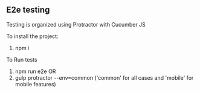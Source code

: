 E2e testing
---------------
<p>Testing is organized using Protractor with Cucumber JS</p>
<p>To install the project:</p>

1. npm i

To Run tests
1. npm run e2e OR
2. gulp protractor --env=common ('common' for all cases and 'mobile' for mobile features)